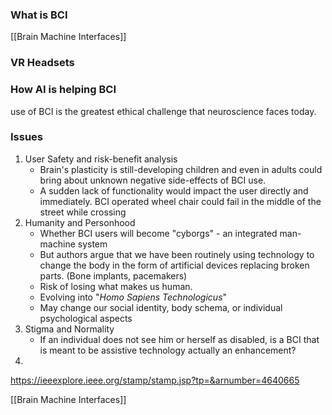 
### What is BCI
[[Brain Machine Interfaces]]

### VR Headsets
### How AI is helping BCI


use of BCI is the greatest ethical challenge that neuroscience faces today. 


### Issues
1. User Safety and risk-benefit analysis
	- Brain's plasticity is still-developing children and even in adults could bring about unknown negative side-effects of BCI use.
	- A sudden lack of functionality would impact the user directly and immediately. BCI operated wheel chair could fail in the middle of the street while crossing
2. Humanity and Personhood
	- Whether BCI users will become "cyborgs" - an integrated man-machine system
	- But authors argue that we have been routinely using technology to change the body in the form of artificial devices replacing broken parts. (Bone implants, pacemakers)
	- Risk of losing what makes us human. 
	- Evolving into "*Homo Sapiens Technologicus*"
	- May change our social identity, body schema, or individual psychological aspects
3. Stigma and Normality
	- If an individual does not see him or herself as disabled, is a BCI that is meant to be assistive technology actually an enhancement?
4. 


https://ieeexplore.ieee.org/stamp/stamp.jsp?tp=&arnumber=4640665


[[Brain Machine Interfaces]]


